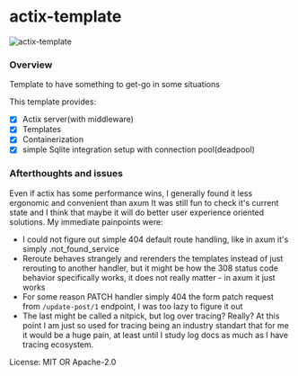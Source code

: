 # actix-template

![actix-template](https://github.com/olekspickle/actix-template.git)

### Overview
Template to have something to get-go in some situations

This template provides:
- [x] Actix server(with middleware)
- [x] Templates
- [x] Containerization
- [x] simple Sqlite integration setup with connection pool(deadpool)

### Afterthoughts and issues
Even if actix has some performance wins,
I generally found it less ergonomic and convenient than axum
It was still fun to check it's current state and I think that maybe it will
do better user experience oriented solutions. My immediate painpoints were:
- I could not figure out simple 404 default route handling, like in axum it's simply .not_found_service
- Reroute behaves strangely and rerenders the templates instead of just rerouting to another
    handler, but it might be how the 308 status code behavior specifically works,
    it does not really matter - in axum it just works
- For some reason PATCH handler simply 404 the form patch request from `/update-post/1` endpoint, I
    was too lazy to figure it out
- The last might be called a nitpick, but log over tracing? Really? At this point I am just so
    used for tracing being an industry standart that for me it would be a huge pain, at least until
    I study log docs as much as I have tracing ecosystem.


License: MIT OR Apache-2.0

